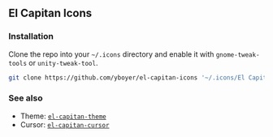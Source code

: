 ## El Capitan Icons
<!--
![el-capitan-icons](.github/screen.png)
-->


### Installation
Clone the repo into your `~/.icons` directory and enable it with `gnome-tweak-tools` or `unity-tweak-tool`.
```bash
git clone https://github.com/yboyer/el-capitan-icons '~/.icons/El Capitan - Icons'
```


### See also
  - Theme: [`el-capitan-theme`](https://github.com/yboyer/el-capitan-theme)
  - Cursor: [`el-capitan-cursor`](https://github.com/yboyer/el-capitan-cursor)
